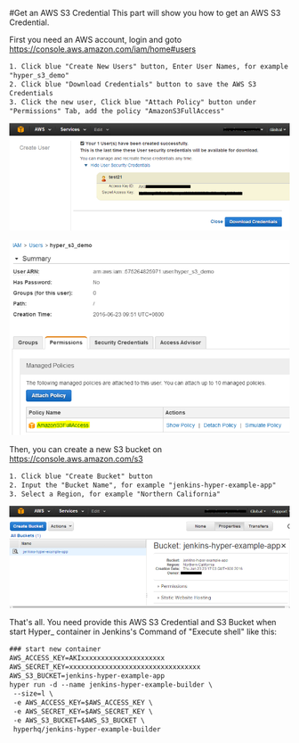 #Get an AWS S3 Credential
This part will show you how to get an AWS S3 Credential.

First you need an AWS account, login and goto https://console.aws.amazon.com/iam/home#users
```
1. Click blue "Create New Users" button, Enter User Names, for example "hyper_s3_demo"
2. Click blue "Download Credentials" button to save the AWS S3 Credentials
3. Click the new user, Click blue "Attach Policy" button under "Permissions" Tab, add the policy "AmazonS3FullAccess"
```

![](/assets/aws-console/1.download-aws-credential.png)

![](/assets/aws-console/2.attach-policy.PNG)


Then, you can create a new S3 bucket on https://console.aws.amazon.com/s3
```
1. Click blue "Create Bucket" button
2. Input the "Bucket Name", for example "jenkins-hyper-example-app"
3. Select a Region, for example "Northern California"
```
![](/assets/aws-console/3.create-s3-bucket.png)


That's all. You need provide this AWS S3 Credential and S3 Bucket when start Hyper_ container in Jenkins's Command of "Execute shell" like this:

```
### start new container
AWS_ACCESS_KEY=AKIxxxxxxxxxxxxxxxxxxxxx
AWS_SECRET_KEY=xxxxxxxxxxxxxxxxxxxxxxxxxxxxxxxxx
AWS_S3_BUCKET=jenkins-hyper-example-app
hyper run -d --name jenkins-hyper-example-builder \
 --size=l \
 -e AWS_ACCESS_KEY=$AWS_ACCESS_KEY \
 -e AWS_SECRET_KEY=$AWS_SECRET_KEY \
 -e AWS_S3_BUCKET=$AWS_S3_BUCKET \
 hyperhq/jenkins-hyper-example-builder
```